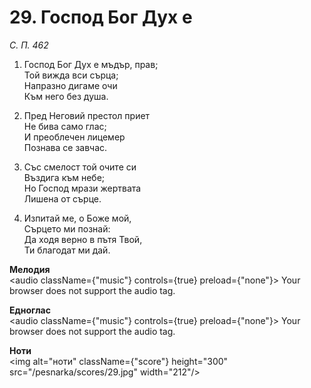 # 29. Господ Бог Дух е

_С. П. 462_

1. Господ Бог Дух е мъдър, прав;  
Той вижда вси сърца;  
Напразно дигаме очи  
Към него без душа.  

2. Пред Неговий престол приет  
Не бива само глас;  
И преоблечен лицемер  
Познава се завчас.  

3. Със смелост той очите си  
Въздига към небе;  
Но Господ мрази жертвата  
Лишена от сърце.  

4. Изпитай ме, о Боже мой,  
Сърцето ми познай:  
Да ходя верно в пътя Твой,  
Ти благодат ми дай.

**Мелодия**  
<audio className={"music"} controls={true} preload={"none"}>
    <source src="/pesnarka/mp3/29.mp3" type="audio/mpeg"/>
    Your browser does not support the audio tag.
</audio>

**Едноглас**  
<audio className={"music"} controls={true} preload={"none"}>
    <source src="/pesnarka/transp/29.mp3" type="audio/mpeg"/>
    Your browser does not support the audio tag.
</audio>

**Ноти**  
<img alt="ноти" className={"score"} height="300" src="/pesnarka/scores/29.jpg" width="212"/>
